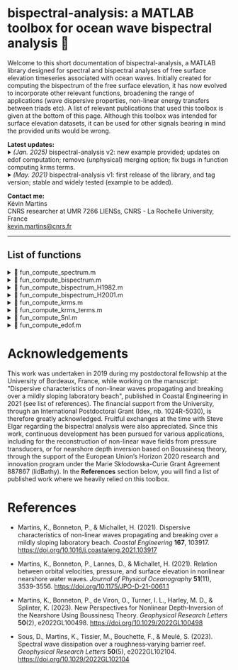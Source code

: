 # bispectral-analysis: a MATLAB toolbox for ocean wave bispectral analysis 🌊

Welcome to this short documentation of bispectral-analysis, a MATLAB library designed for spectral and bispectral analyses of free surface elevation timeseries associated with ocean waves. Initially created for computing the bispectrum of the free surface elevation, it has now evolved to incorporate other relevant functions, broadening the range of applications (wave dispersive properties, non-linear energy transfers between triads etc). A list of relevant publications that used this toolbox is given at the bottom of this page. Although this toolbox was intended for surface elevation datasets, it can be used for other signals bearing in mind the provided units would be wrong.

<strong>Latest updates:</strong>  
<sub><sup>:arrow_forward:</sup></sub> *(Jan. 2025)*
bispectral-analysis v2: new example provided; updates on edof computation; remove (unphysical) merging option; fix bugs in function computing krms terms.  
<sub><sup>:arrow_forward:</sup></sub> *(May. 2021)*
bispectral-analysis v1: first release of the library, and tag version; stable and widely tested (example to be added).

<strong>Contact me:</strong>  
Kévin Martins  
CNRS researcher at UMR 7266 LIENSs, CNRS - La Rochelle University, France  
kevin.martins@cnrs.fr

---

## List of functions

<details>
  <summary>📄 fun_compute_spectrum.m</summary>  
  <br>  

  **Description**:  
  Direct FFT-based estimation of surface elevation spectral densities [m²/Hz].  

  **Inputs**:  

  | Name      | Type   | Description                                                      |
  |-----------|--------|------------------------------------------------------------------|
  | `x`       | double | Detrended free surface elevation signal [m] |  
  | `fs`      | int    | Sampling frequency [Hz]                                         |  
  | `nfft`    | int    | Block length for the FFT (default = 256)                        |
  | `overlap` | int    | Percentage overlap (typical is 50%, 75% optimises edof)         |
  | `wind`    | char   | Type of window for tapering ('rectangular', 'hann', or 'kaiser') |

  **Outputs**:  
  &nbsp;&nbsp;Returns `data`, a self-explanatory MATLAB data structure containing spectral products.

</details>

<details>
  <summary>📄 fun_compute_bispectrum.m</summary>  
  <br>  

  **Description**:  
  Direct FFT-based estimation of the surface elevation bispectrum [m^3].  
  We here use the definition by Kim and Powers (1986):  
  &nbsp;&nbsp;&nbsp;&nbsp;&nbsp;&nbsp;$`B(f_1,f_2) = E\left[ A(f_1) A(f_2) A^*(f_1 + f_2) \right]`$,  
  where $`A`$ are the complex Fourier coefficients, $`A^*`$ denotes the conjugate of $`A`$ and $`E`$ is the expected value. In this function, the bicoherence is not computed, as we wish to keep a light version, and it is not always needed. If needed, please use e.g. fun_compute_bispectrum_H2001. The option to frequency-merge bispectral estimates is no longer optional as we consider it not appropriate, since it leads to unrealistic bicoherence >1.

  **Inputs**:  

  | Name      | Type   | Description                                                      |
  |-----------|--------|------------------------------------------------------------------|
  | `x`       | double | Detrended free surface elevation signal [m] |  
  | `fs`      | int    | Sampling frequency [Hz]                                         |  
  | `nfft`    | int    | Block length for the FFT (default = 256)                        |
  | `overlap` | int    | Percentage overlap (typical is 50%, 75% optimises edof)                     |
  | `wind`    | char   | Type of window for tapering ('rectangular', 'hann', or 'kaiser') |

  **Outputs**:  
  &nbsp;&nbsp;Returns `data`, a self-explanatory MATLAB data structure containing spectral and bispectral products.

</details>

<details>
  <summary>📄 fun_compute_bispectrum_H1982.m</summary>  
  <br>  

  **Description**:  
  Direct FFT-based estimation of the surface elevation bispectrum [m^3].  
  We here use the definition by Kim and Powers (1979):  
  &nbsp;&nbsp;&nbsp;&nbsp;&nbsp;&nbsp;$`B(f_1,f_2) = E\left[ A(f_1) A(f_2) A^*(f_1 + f_2) \right]`$,  
  where $`A`$ are the complex Fourier coefficients, $`A^*`$ denotes the conjugate of $`A`$ and $`E`$ is the expected value. The normalisation used here for the bicoherence $`b`$ is slightly modified from Hinich (1982):  
  &nbsp;&nbsp;&nbsp;&nbsp;&nbsp;&nbsp;$`b(f1,f2) = |B(f1,f2)| / \sqrt{E[|A(f1)|^2] E[|A(f2)|^2] E[|A(f1 + f2)|^2]}`$  
  Compared to the original version, the absolute value is applied. This is used by Haubrich (1965) and Herbers et al. (1994). The option to frequency-merge bispectral estimates is no longer optional as we consider it not appropriate, since it leads to unrealistic bicoherence >1.

  **Inputs**:  

  | Name      | Type   | Description                                                      |
  |-----------|--------|------------------------------------------------------------------|
  | `x`       | double | Detrended free surface elevation signal [m] |  
  | `fs`      | int    | Sampling frequency [Hz]                                         |  
  | `nfft`    | int    | Block length for the FFT (default = 256)                        |
  | `overlap` | int    | Percentage overlap (typical is 50%, 75% optimises edof)                     |
  | `wind`    | char   | Type of window for tapering ('rectangular', 'hann', or 'kaiser') |

  **Outputs**:  
  &nbsp;&nbsp;Returns `data`, a self-explanatory MATLAB data structure containing spectral and bispectral products.

</details>

<details>
  <summary>📄 fun_compute_bispectrum_H2001.m</summary>  

  **Description**:  
  Direct FFT-based estimation of the surface elevation bispectrum [m^3].  
  We here use the definition by Kim and Powers (1986):  
  &nbsp;&nbsp;&nbsp;&nbsp;&nbsp;&nbsp;$`B(f_1,f_2) = E\left[ A(f_1) A(f_2) A^*(f_1 + f_2) \right]`$,  
  where $`A`$ are the complex Fourier coefficients, $`A^*`$ denotes the conjugate of $`A`$ and $`E`$ is the expected value. The normalisation used here for the bicoherence $`b`$ is taken from Hagihira et al. (2001):  
  &nbsp;&nbsp;&nbsp;&nbsp;&nbsp;&nbsp;$`b(f_1,f_2) = |B(f_1,f_2)| / E\left[ \sqrt{|A(f_1)|^2 |A(f_2)|^2 |A(f_1 + f_2)|^2}\, \right]`$  
  This is the most correct normalisation as it equals one for fully coupled triads (all in phase). The option to frequency-merge bispectral estimates is no longer optional as we consider it not appropriate, since it leads to unrealistic bicoherence >1.

  **Inputs**:  

  | Name      | Type   | Description                                                      |
  |-----------|--------|------------------------------------------------------------------|
  | `x`       | double | Detrended free surface elevation signal [m] |  
  | `fs`      | int    | Sampling frequency [Hz]                                         |  
  | `nfft`    | int    | Block length for the FFT (default = 256)                        |
  | `overlap` | int    | Percentage overlap (typical is 50%, 75% optimises edof)                     |
  | `wind`    | char   | Type of window for tapering ('rectangular', 'hann', or 'kaiser') |

  **Outputs**:  
  &nbsp;&nbsp;Returns `data`, a self-explanatory MATLAB data structure containing spectral and bispectral products.

</details>

<details>
  <summary>📄 fun_compute_krms.m</summary>  
  <br>  

  **Description**:  
  Compute the root-mean square wavenumker $`\kappa_{rms}`$ following Herbers et al. (2000, Eq. 12), based on the Boussinesq theory of Herbers and Burton (1997). In this work, the authors neglect fourth-order frequency terms, which can improve the linear predictions in deeper water depths. This is an option here.

  **Inputs**:  

  | Name      | Type   | Description                                                      |
  |-----------|--------|------------------------------------------------------------------|
  | `h0`      | double | local water depth [m] |  
  | `f`       | double | frequency array [Hz]                                            |  
  | `P`       | double | power spectrum [m^2], not a density                       |
  | `B`       | complex | power bispectrum [m^3], not a density       |
  | `option`  | char   | optional, 'second' or 'fourth' order frequency dispersion term |

  **Outputs**:  
  &nbsp;&nbsp;Returns `krms`, the root-mean square wavenumker k [1/m], whose size is that of input `f`.

</details>

<details>
  <summary>📄 fun_compute_krms_terms.m</summary>  
  <br>  

  **Description**:  
  Compute the non-linear frequency and amplitude dispersion terms contributing to the root-mean square wavenumker $`\kappa_{rms}`$ following Herbers et al. (2000). Compared to their Eq. 12, we retain frequency terms at order $`\mu^2`$, in order to improve the linear dispersive properties in deeper water depth. This function was written for Boussinesq-based depth inversion applications described in Martins et al. (2023), see the list of reference for more details, especially on notations employed here.

  **Inputs**:  

  | Name      | Type   | Description                                                      |
  |-----------|--------|------------------------------------------------------------------|
  | `f`       | double | frequency array [Hz]                                            |  
  | `P`       | double | power spectrum [m^2], not a density                       |
  | `B`       | complex | power bispectrum [m^3], not a density       |
  | `fc`      | double | optional, cutoff frequency [Hz], in case the raw timeseries was noisy     |

  **Outputs**:  
  &nbsp;&nbsp;`gamma_fr` - frequency dispersion term, corresponding to the original term $`\beta_{fr}/h`$, size of input `f`.  
  &nbsp;&nbsp;`gamma_fr2`- frequency dispersion term, corresponding to the original term $`\beta_{fr,2}/h^2`$, size of input `f`.  
  &nbsp;&nbsp;`gamma_am` - amplitude dispersion term, corresponding to the original term $`h\beta_{am}`$, size of input `f`.

</details>

<details>
  <summary>📄 fun_compute_Snl.m</summary>  
  <br>  

  **Description**:  
  Compute $`S_{nl}`$, the non-linear term for the energy transfer between triads following Herbers and Burton (1997), see their Eq. 14.  

  **Inputs**:  

  | Name      | Type   | Description                                                      |
  |-----------|--------|------------------------------------------------------------------|
  | `h0`      | double | local water depth [m] |  
  | `f`       | double | frequency array [Hz]                                            |  
  | `B`       | complex | power bispectrum [m^3], not a density       |

  **Outputs**:  
  &nbsp;&nbsp;Returns `Snl`, the source term for non-linear energy transfers between triads [m^2], whose size is that of input `f`.

</details>

<details>
  <summary>📄 fun_compute_edof.m</summary>  
  <br>  

  **Description**:  
  Computes the spectral estimate effective degrees of freedom, following Percival and Walden (1993, their Eq. 292b).  

  **Inputs**:  

  | Name      | Type   | Description                                                      |
  |-----------|--------|------------------------------------------------------------------|
  | `w`       | double | Window (windowed timeseries of FFT length)
  | `Ns`      | int    | Block length for the FFT                                         |  
  | `N`       | int    | Total number of points                        |
  | `overlap` | int    | Percentage overlap         |

  **Outputs**:  
  &nbsp;&nbsp;Returns `v`, effective degrees of freedom in a PSD estimate, following Percival and Walden (1993).

</details>

# Acknowledgements  

This work was undertaken in 2019 during my postdoctoral fellowship at the University of Bordeaux, France, while working on the manuscript: "Dispersive characteristics of non-linear waves propagating and breaking over a mildly sloping laboratory beach", published in Coastal Engineering in 2021 (see list of references). The financial support from the University, through an International Postdoctoral Grant (Idex, nb. 1024R-5030), is therefore greatly acknowledged. Fruitful exchanges at the time with Steve Elgar regarding the bispectral analysis were also appreciated. Since this work, continuous development has been pursued for various applications, including for the reconstruction of non-linear wave fields from pressure transducers, or for nearshore depth inversion based on Boussinesq theory, through the support of the European Union’s Horizon 2020 research and innovation program under the Marie Skłodowska-Curie Grant Agreement 887867 (lidBathy). In the **References** section below, you will find a list of published work where we heavily relied on this toolbox.


# References

 - Martins, K., Bonneton, P., & Michallet, H. (2021). Dispersive characteristics of non-linear waves propagating and breaking over a mildly sloping laboratory beach. *Coastal Engineering* <strong>167</strong>, 103917. https://doi.org/10.1016/j.coastaleng.2021.103917
 
 - Martins, K., Bonneton, P., Lannes, D., & Michallet, H. (2021). Relation between orbital velocities, pressure, and surface elevation in nonlinear nearshore water waves. *Journal of Physical Oceanography* <strong>51</strong>(11), 3539-3556. https://doi.org/10.1175/JPO-D-21-0061.1
 
 - Martins, K., Bonneton, P., de Viron, O., Turner, I. L., Harley, M. D., & Splinter, K. (2023). New Perspectives for Nonlinear Depth‐Inversion of the Nearshore Using Boussinesq Theory. *Geophysical Research Letters* <strong>50</strong>(2), e2022GL100498. https://doi.org/10.1029/2022GL100498
 
 - Sous, D., Martins, K., Tissier, M., Bouchette, F., & Meulé, S. (2023). Spectral wave dissipation over a roughness‐varying barrier reef. *Geophysical Research Letters* <strong>50</strong>(5), e2022GL102104. https://doi.org/10.1029/2022GL102104
 
 
 
 
 
 

